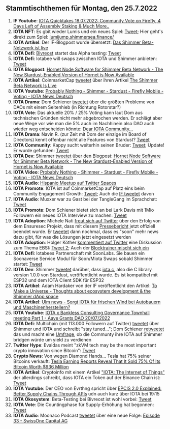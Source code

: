## Stammtischthemen für Montag, den 25.7.2022

1. **IF Youtube**: [IOTA Quicktakes 18.07.2022: Community Vote on Firefly, 4 Days Left of Assembly Staking & Much More..](https://www.youtube.com/watch?v=ICd6nE6jK-g)
2. **IOTA NFT**: Es gbit wieder Lumis und ein neues Spiel: [Tweet](https://twitter.com/ShimmerSeaDEX/status/1549274176984432641?s=20&t=zb3NMtOmMGuE_PrQaxIPyw); Hier geht's direkt zum Spiel: [lumijump.shimmersea.finance/](https://lumijump.shimmersea.finance/)
3. **IOTA Artikel**: Der IF-Blogpost wurde übersetzt: [Das Shimmer Beta-Netzwerk ist live](https://iota-kurs.de/das-shimmer-beta-netzwerk-ist-live/)
4. **IOTA Defi**: [Bivreost](https://twitter.com/bivreost) startet das Alpha testing: [Tweet](https://twitter.com/bivreost/status/1549320080013639682?s=20&t=_5BTXFBd4sGijkNCc1dJlA)
5. **IOTA Defi**: Iotabee will swaps zwischen IOTA und Shimmer anbieten: [Tweet](https://twitter.com/iotabee/status/1549325781662400512?s=20&t=2E0pp8NwHf1fXVq0kXMgRA)
6. **IOTA Blogpost**: [Hornet Node Software for Shimmer Beta Network - The New Stardust-Enabled Version of Hornet is Now Available](https://blog.shimmer.network/hornet-for-shimmer-beta-network/)
7. **IOTA Artikel**: CoinmarketCap [tweetet](https://twitter.com/CoinMarketCap/status/1549318130413064194?s=20) über ihren Artikel [The Shimmer Beta Network Is Live](https://coinmarketcap.com/community/articles/31599)
8. **IOTA Youtube**: [Probably Nothing - Shimmer - Stardust - Firefly Mobile - Voting - IOTA News Deutsch](https://www.youtube.com/watch?app=desktop&v=P5mZFsOYf00&feature=youtu.be)
9. **IOTA Drama**: Dom Schiener [tweetet](https://twitter.com/DomSchiener/status/1549394245408137217?s=20&t=eQobstselBC1G-24RYqr-A) über die größten Probleme von DAOs mit einem Seitenhieb (in Richtung Rotorstar?)
10. **IOTA Vote**: Das aktuelle 20% / 25% Voting kann laut Dom aus technischen Gründen nicht mehr abgebrochen werden. Er schlägt aber neue Wege vor wie man die 5% auch im Nachhinein also DAO auch wieder weg entscheiden könnte: [Dear IOTA Community...](https://govern.iota.org/t/decide-if-the-ongoing-shimmer-ecosystem-funding-vote-should-be-stopped-and-changed/1340/21) 
11. **IOTA Drama**: Navin R. (zur Zeit mit Dom der einzige im Board of Directors) kennt offenbar nicht alle Features von Stardust? [Tweet](https://twitter.com/navinram999/status/1549450501980299266?s=20&t=BvIq3IpyrYqokvrNGS9lgA)
12. **IOTA Community**: Kappy sucht weiterhin seinen Bruder: [Tweet](https://twitter.com/Rob_Daykin/status/1549454822344122370?s=20&t=BvIq3IpyrYqokvrNGS9lgA); Update! Er wurde gefunden: [Tweet](https://twitter.com/Rob_Daykin/status/1549573049791438853?s=20&t=BvIq3IpyrYqokvrNGS9lgA)
13. **IOTA Dev**: Shimmer [tweetet](https://twitter.com/shimmernet/status/1549378894347866113?s=20&t=jWKku1OzSWcVV7BXgoCa9g) über den Blogpost: [Hornet Node Software for Shimmer Beta Network - The New Stardust-Enabled Version of Hornet is Now Available](https://blog.shimmer.network/hornet-for-shimmer-beta-network/)
14. **IOTA Video**: [Probably Nothing - Shimmer - Stardust - Firefly Mobile - Voting - IOTA News Deutsch](https://www.youtube.com/watch?v=P5mZFsOYf00)
15. **IOTA Audio**: [Hispanio Meetup auf Twitter Spaces](https://twitter.com/iota/status/1549333232042360833?s=20&t=BvIq3IpyrYqokvrNGS9lgA)
16. **IOTA Promote**: IOTA ist auf CoinmarketCap auf Platz eins beim Community Engagement Growth: [Tweet](https://twitter.com/CoinMarketCap/status/1549386549149970434?s=20&t=jWKku1OzSWcVV7BXgoCa9g); Auch die [IF tweetet](https://twitter.com/iota/status/1549646834615844866?s=20&t=UNdK1oDuPI5ZeD9Qigv8Cg) davon
17. **IOTA Audio**: Muxxer war zu Gast bei der TangleGang im Sprachchat: [Tweet](https://twitter.com/GangTangleTalk/status/1549642280268595200?s=20&t=UNdK1oDuPI5ZeD9Qigv8Cg)
18. **IOTA Promote**: Dom Schiener bietet sich an bei Lark Davis mit 1Mio Followern ein neues IOTA Interview zu machen: [Tweet](https://twitter.com/DomSchiener/status/1549659488805949440?s=20&t=Vi8L5Jgz0nxh02Gzv8xWEA)
19. **IOTA Adoption**: Michele Nati [freut sich auf Twitter](https://twitter.com/michelenati/status/1549680542127476739?s=20&t=yACYpjcFUlvgN10Ih3vrQA) über den Erfolg von dem Ensuresec Projekt, dass mit diesem [Pressebericht](https://zenodo.org/record/6865738) jetzt offiziell beendet wurde. Er [tweetet](https://twitter.com/michelenati/status/1549998791645925377?s=20&t=BeK6dk-nQm_zd1IQ6gchmA) dann nochmal, dass es "soon" mehr news dazu gibt, für was die Lösungen jetzt eingesetzt werden
20. **IOTA Adoption**: Holger Köther [kommentiert auf Twitter](https://twitter.com/HolgerKoether/status/1549725948232220672?s=20&t=V-TQMyad9IwG1SxMm6mVoA) eine Diskussion zum Thema EBSI: [Tweet 2](https://twitter.com/HolgerKoether/status/1549994356198760448?s=20&t=y7272UHhF-7_dHO7WFc5yA); Auch der [Blocktrainer mischt sich ein](https://twitter.com/RomanReher/status/1550015509961252864?s=20&t=YOg_o6ti9pY7dSV7PgtxYw)
21. **IOTA Defi**: Iotabees Partnerschaft mit SoonLabs. Sie bauen ein Soonaverse Service Modul für Soon/Miota Swaps sobald Shimmer startet: [Tweet](https://twitter.com/iotabee/status/1549730651582173184?s=20&t=V-TQMyad9IwG1SxMm6mVoA)
22. **IOTA Dev**: Shimmer [tweetet](https://twitter.com/shimmernet/status/1549746825959157763?s=20&t=NpoqOCNvTR5KI-3qK1iKYg) darüber, dass [iota.c](https://github.com/iotaledger/iota.c/releases/tag/v1.0.0), also die C library version 1.0.0 von Stardust, veröffentlicht wurde. Es ist kompatibel mit ESP32 und dem IOTA Client SDK für ESP32
23. **IOTA Artikel**: Adam Hardaker von der IF veröffentlicht den Artikel: [To Make a Universe - Thoughts about ecosystem development & the Shimmer dApp space](https://medium.com/@Schpoopel/to-make-a-universe-d8e5da3894c4)
24. **IOTA Artikel**: [Ulm news - Sorgt IOTA für frischen Wind bei Autobauern und Maschinenherstellern?](https://www.ulm-news.de/weblog/ulm-news/view/dt/3/article/87248/Sorgt_IOTA_f-uuml-r_frischen_Wind_bei_Autobauern_und_Maschinenherstellern_.html)
25. **IOTA Youtube**: [IOTA x Bankless Consulting Governance Townhall meeting Part 1 - Aave Grants DAO 20/07/2022](https://www.youtube.com/watch?v=D_epzJC0Ap4)
26. **IOTA Defi**: Multichain (mit 113.000 Followern auf Twitter) [tweetet](https://twitter.com/MultichainOrg/status/1549932196537851904?s=20&t=ED1h5sVUmkijRbK15GIv4w) über Shimmer und IOTA und schreibt "stay tuned..."; Dom Schiener [retweetet](https://twitter.com/DomSchiener/status/1550036259732586496?s=20&t=BeK6dk-nQm_zd1IQ6gchmA) das und macht eine [Umfrage](https://twitter.com/DomSchiener/status/1550020079491973120?s=20&t=BeK6dk-nQm_zd1IQ6gchmA), ob die Communty ihre IOTA auf Shimmer bridgen würde um yield zu verdienen
27. **Twitter Hype**: Evaldas meint "zkVM tech may be the most important crypto innovation since Bitcoin": [Tweet](https://twitter.com/lunfardo314/status/1549790675792789505?s=20&t=y7272UHhF-7_dHO7WFc5yA)
28. **Crypto News**: Von wegen Diamond Hands... Tesla hat 75% seiner Bitcoins verkauft: [Tesla Earning Reports Reveal That It Sold 75% Of Its Bitcoin Worth $936 Million](https://watcher.guru/news/tesla-earning-reports-reveal-that-it-sold-75-of-its-bitcoin-worth-936-million)
29. **IOTA Artikel**: Cryptoinfo mit einem Artikel ["IOTA: The Internet of Things"](https://thecryptoinfo.org/iota-the-internet-of-things/) der allerdings schreibt, dass IOTA ein Token auf der Binance Chain ist: [Tweet](https://twitter.com/Vrom14286662/status/1550046447600558080?s=20&t=BeK6dk-nQm_zd1IQ6gchmA)
30. **IOTA Youtube**: Der CEO von Evrthng spricht über [EPCIS 2.0 Explained: Better Supply Chains Through APIs](https://www.youtube.com/watch?v=s9AG__HAsWw) udn auch kurz über IOTA bei 19:15
31. **IOTA Ökosystem**: Beta-Testing bei Bivreost ist wohl vorbei: [Tweet](https://twitter.com/bivreost/status/1550002167616077824?s=20&t=BeK6dk-nQm_zd1IQ6gchmA)
32. **IOTA Vote**: Die Countingphase für Supply-Erhöhung hat begonnen: [Tweet](https://twitter.com/iota/status/1550088217273180162?s=20&t=QX9BlHfBgodKuPy7CgcbNw)
33. **IOTA Audio**: Moonaco Podcast [tweetet](https://twitter.com/MoonacoPodcast/status/1550116746928857088?s=20&t=QX9BlHfBgodKuPy7CgcbNw) über eine neue Folge: [Episode 33 - SwissOne Capital AG](https://open.spotify.com/episode/1gAaCGTNJ7P0k0y70pC6k4?si=87rE5m6NT-qqoWJaquNuyw&nd=1)










